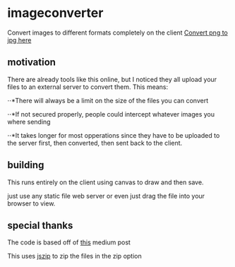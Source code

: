 # imageconverter

Convert images to different formats completely on the client [Convert png to jpg here](https://png-jpg.com)

## motivation

There are already tools like this online, but I noticed they all upload your files to an external server to convert them. This means:

⋅⋅*There will always be a limit on the size of the files you can convert

⋅⋅*If not secured properly, people could intercept whatever images you where sending

⋅⋅*It takes longer for most opperations since they have to be uploaded to the server first, then converted, then sent back to the client.

## building

This runs entirely on the client using canvas to draw and then save. 

just use any static file web server or even just drag the file into your browser to view.

## special thanks

The code is based off of [this](https://medium.com/@aeshghi/convert-jpg-images-to-png-using-html5-url-and-canvas-45b14ee853c9) medium post

This uses [jszip](https://github.com/Stuk/jszip) to zip the files in the zip option
